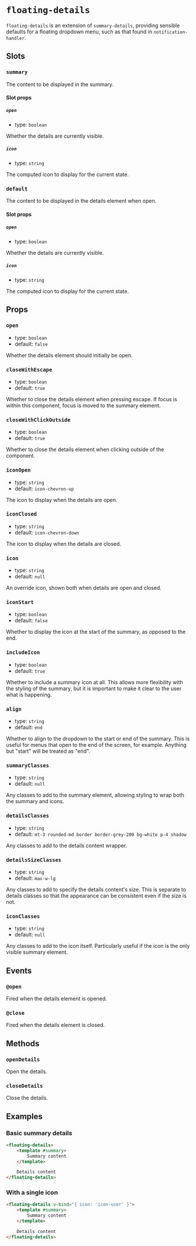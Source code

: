 # `floating-details`

`floating-details` is an extension of `summary-details`, providing sensible defaults for a floating dropdown menu, such as that found in `notification-handler`.

## Slots

### `summary`

The content to be displayed in the summary.

#### Slot props

##### `open`

- type: `boolean`

Whether the details are currently visible.

##### `icon`

- type: `string`

The computed icon to display for the current state.

### `default`

The content to be displayed in the details element when open.

#### Slot props

##### `open`

- type: `boolean`

Whether the details are currently visible.

##### `icon`

- type: `string`

The computed icon to display for the current state.

## Props

### `open`

- type: `boolean`
- default: `false`

Whether the details element should initially be open.

### `closeWithEscape`

- type: `boolean`
- default: `true`

Whether to close the details element when pressing escape. If focus is within this component, focus is moved to the summary element.

### `closeWithClickOutside`

- type: `boolean`
- default: `true`

Whether to close the details element when clicking outside of the component.

### `iconOpen`

- type: `string`
- default: `icon-chevron-up`

The icon to display when the details are open.

### `iconClosed`

- type: `string`
- default: `icon-chevron-down`

The icon to display when the details are closed.

### `icon`

- type: `string`
- default: `null`

An override icon, shown both when details are open and closed.

### `iconStart`

- type: `boolean`
- default: `false`

Whether to display the icon at the start of the summary, as opposed to the end.

### `includeIcon`

- type: `boolean`
- default: `true`

Whether to include a summary icon at all. This allows more flexibility with the styling of the summary, but it is important to make it clear to the user what is happening.

### `align`

- type: `string`
- default: `end`

Whether to align to the dropdown to the start or end of the summary. This is useful for menus that open to the end of the screen, for example. Anything but "start" will be treated as "end".

### `summaryClasses`

- type: `string`
- default: `null`

Any classes to add to the summary element, allowing styling to wrap both the summary and icons.

### `detailsClasses`

- type: `string`
- default: `mt-3 rounded-md border border-grey-200 bg-white p-4 shadow`

Any classes to add to the details content wrapper.

### `detailsSizeClasses`

- type: `string`
- default: `max-w-lg`

Any classes to add to specify the details content's size. This is separate to details classes so that the appearance can be consistent even if the size is not.

### `iconClasses`

- type: `string`
- default: `null`

Any classes to add to the icon itself. Particularly useful if the icon is the only visible summary element.

## Events

### `@open`

Fired when the details element is opened.

### `@close`

Fired when the details element is closed.

## Methods

### `openDetails`

Open the details.

### `closeDetails`

Close the details.

## Examples

### Basic summary details

```html
<floating-details>
	<template #summary>
		Summary content
	</template>

	Details content
</floating-details>
```

### With a single icon

```html
<floating-details v-bind="{ icon: 'icon-user' }">
	<template #summary>
		Summary content
	</template>

	Details content
</floating-details>
```
